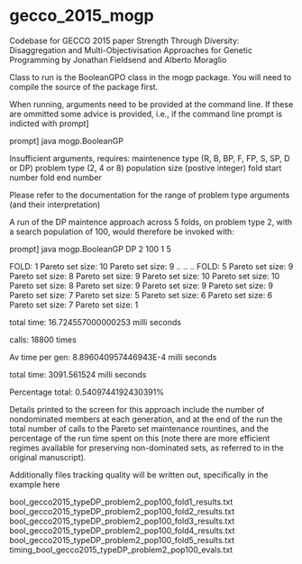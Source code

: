 # gecco_2015_mogp

Codebase for GECCO 2015 paper Strength Through Diversity: Disaggregation and Multi-Objectivisation 
Approaches for Genetic Programming by Jonathan Fieldsend and Alberto Moraglio 

Class to run is the BooleanGPO class in the mogp package. You will need to compile the source of the package first.

When running, arguments need to be provided at the command line. If these are ommitted some advice is provided, i.e., if the command line prompt is indicted with prompt]

prompt] java mogp.BooleanGP

Insufficient arguments, requires: maintenence type (R, B, BP, F, FP, S, SP, D or DP) problem type (2, 4 or 8) population size (postive integer) fold start number fold end number

Please refer to the documentation for the range of problem type arguments (and their interpretation)

A run of the DP maintence approach across 5 folds, on problem type 2, with a search population of 100,  would therefore be invoked with:  

prompt] java mogp.BooleanGP DP 2 100 1 5

FOLD: 1
Pareto set size: 10
Pareto set size: 9
..
..
..
FOLD: 5
Pareto set size: 9
Pareto set size: 8
Pareto set size: 9
Pareto set size: 10
Pareto set size: 10
Pareto set size: 8
Pareto set size: 9
Pareto set size: 9
Pareto set size: 9
Pareto set size: 7
Pareto set size: 5
Pareto set size: 6
Pareto set size: 6
Pareto set size: 7
Pareto set size: 1

total time: 16.724557000000253 milli seconds

calls: 18800 times

Av time per gen: 8.896040957446943E-4 milli seconds

total time: 3091.561524 milli seconds

Percentage total: 0.5409744192430391%

Details printed to the screen for this approach include the number of nondominated members at each generation, and at the end of the run the total number of calls to the Pareto set maintenance rountines, and the percentage of the run time spent on this (note there are more efficient regimes available for preserving non-dominated sets, as referred to in the original manuscript).

Additionally files tracking quality will be written out, specifically in the example here

bool_gecco2015_typeDP_problem2_pop100_fold1_results.txt	
bool_gecco2015_typeDP_problem2_pop100_fold2_results.txt	
bool_gecco2015_typeDP_problem2_pop100_fold3_results.txt	
bool_gecco2015_typeDP_problem2_pop100_fold4_results.txt	
bool_gecco2015_typeDP_problem2_pop100_fold5_results.txt
timing_bool_gecco2015_typeDP_problem2_pop100_evals.txt

